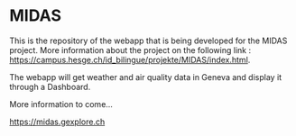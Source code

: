 # MIDAS

This is the repository of the webapp that is being developed for the MIDAS project.
More information about the project on the following link : https://campus.hesge.ch/id_bilingue/projekte/MIDAS/index.html.

The webapp will get weather and air quality data in Geneva and display it through a Dashboard.

More information to come...

https://midas.gexplore.ch
